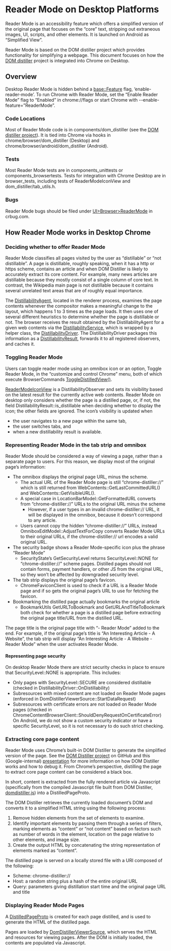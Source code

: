 # Reader Mode on Desktop Platforms
Reader Mode is an accessibility feature which offers a simplified version of the
original page that focuses on the “core” text, stripping out extraneous images,
UI, scripts, and other elements. It is launched on Android as “Simplified View”.

Reader Mode is based on the DOM distiller project which provides functionality
for simplifying a webpage. This document focuses on how the
[DOM distiller](https://chromium.googlesource.com/chromium/dom-distiller)
project is integrated into Chrome on Desktop.

## Overview

Desktop Reader Mode is hidden behind a
[base::Feature](https://source.chromium.org/chromium/chromium/src/+/master:components/dom_distiller/core/dom_distiller_features.cc)
flag, ‘enable-reader-mode’. To run Chrome with Reader Mode, set the “Enable
Reader Mode” flag to “Enabled” in chrome://flags or start Chrome with
--enable-feature=”ReaderMode”.

### Code Locations

Most of Reader Mode code is in components/dom_distiller (see the
[DOM distiller project](https://chromium.googlesource.com/chromium/dom-distiller)).
It is tied into Chrome via hooks in chrome/browser/dom_distiller (Desktop) and
chrome/browser/android/dom_distiller (Android).

### Tests

Most Reader Mode tests are in components_unittests or components_browsertests.
Tests for integration with Chrome Desktop are in browser_tests, including tests
of ReaderModeIconView and dom_distiller/tab_utils.h.

### Bugs

Reader Mode bugs should be filed under
[UI>Browser>ReaderMode](https://bugs.chromium.org/p/chromium/issues/list?q=component:UI%3EBrowser%3EReaderMode)
in crbug.com.

## How Reader Mode works in Desktop Chrome

### Deciding whether to offer Reader Mode

Reader Mode classifies all pages visited by the user as “distillable” or
“not distillable”. A page is distillable, roughly speaking, when it has a
http or https scheme, contains an article and when DOM Distiller is likely to
accurately extract its core content. For example, many news articles are
distillable because they mostly consist of a single column of core text. In
contrast, the Wikipedia main page is not distillable because it contains several
unrelated text areas that are of roughly equal importance.

The [DistillabilityAgent](https://cs.chromium.org/chromium/src/components/dom_distiller/content/renderer/distillability_agent.h),
located in the renderer process, examines the page contents whenever the
compositor makes a meaningful change to the layout, which happens 1 to 3 times
as the page loads. It then uses one of several different heuristics to determine
whether the page is distillable or not. The browser receives the result obtained
by the DistillabilityAgent for a given web contents via the
[DistillabilityService](https://cs.chromium.org/chromium/src/components/dom_distiller/content/common/mojom/distillability_service.mojom),
which is wrapped by a helper class, the
[DistillabilityDriver](https://cs.chromium.org/chromium/src/components/dom_distiller/content/browser/distillability_driver.h).
The DistillabilityDriver packages this information as a
[DistillabilityResult](https://cs.chromium.org/chromium/src/components/dom_distiller/content/browser/distillable_page_utils.h),
forwards it to all registered observers, and caches it.

### Toggling Reader Mode
Users can toggle reader mode using an omnibox icon or an option, Toggle Reader
Mode, in the “customize and control Chrome” menu, both of which execute
BrowserCommands [ToggleDistilledView()](https://source.chromium.org/chromium/chromium/src/+/master:chrome/browser/ui/browser_commands.cc;bpv=1;bpt=1;l=1364?q=browser_commands%20dom_distiller&ss=chromium%2Fchromium%2Fsrc).

[ReaderModeIconView](https://cs.chromium.org/chromium/src/chrome/browser/ui/views/reader_mode/reader_mode_icon_view.h)
is a DistillabilityObserver and sets its visibility based on the latest result
for the currently active web contents. Reader Mode on desktop only considers
whether the page is a distilled page, or, if not, the field
DistillabilityResult::is_distillable when deciding whether to display the icon;
the other fields are ignored. The icon’s visibility is updated when
 * the user navigates to a new page within the same tab,
 * the user switches tabs, and
 * when a new distillability result is available.

### Representing Reader Mode in the tab strip and omnibox
Reader Mode should be considered a way of viewing a page, rather than a separate
page to users. For this reason, we display most of the original page’s
information:

 * The omnibox displays the original page URL, minus the scheme.
    * The actual URL of the Reader Mode page is still “chrome-distiller://”
    which is still returned from WebContents::GetLastCommittedURL() and
    WebContents::GetVisibleURL().
    * A special case in LocationBarModel::GetFormattedURL converts from
    “chrome-distiller://” URLs to the original URL minus the scheme
      * However, if a user types in an invalid chrome-distiller:// URL,
      it will be displayed in the omnibox, because it doesn’t correspond to any
      article.
    * Users cannot copy the hidden “chrome-distiller://” URLs, instead
    OmniboxEditModel::AdjustTextForCopy converts Reader Mode URLs to their
    original URLs, if the chrome-distiller:// url encodes a valid original URL.
 * The security badge shows a Reader Mode-specific icon plus the phrase
 “Reader Mode”
    * SecurityState’s GetSecurityLevel returns SecurityLevel::NONE for
    “chrome-distiller://” scheme pages. Distilled pages should not contain forms,
    payment handlers, or other JS from the original URL, so they won’t be
    affected by downgraded security level.
 * The tab strip displays the original page’s favicon.
    * ChromeFaviconClient is used to check if a URL is a Reader Mode page and
    if so gets the original page’s URL to use for fetching the favicon.
 * Bookmarking the distilled page actually bookmarks the original article
    * BookmarkUtils GetURLToBookmark and GetURLAndTitleToBookmark both check for
    whether a page is a distilled page before extracting the original page
    title/URL from the distilled URL.

The page title is the original page title with “- Reader Mode” added to the end.
For example, if the original page’s title is “An Interesting Article - A
Website”, the tab strip will display “An Interesting Article - A Website -
Reader Mode” when the user activates Reader Mode.

#### Representing page security

On desktop Reader Mode there are strict security checks in place to ensure that
SecurityLevel::NONE is appropriate. This includes:
 * Only pages with SecurityLevel::SECURE are considered distillable (checked in
 DistillabilityDriver::OnDistillability)
 * Subresources with mixed content are not loaded on Reader Mode pages (enforced
 in DomDistillerViewerSource::StartDataRequest)
 * Subresources with certificate errors are not loaded on Reader Mode pages
 (checked in ChromeContentBrowserClient::ShouldDenyRequestOnCertificateError)
On Android, we do not show a custom security indicator or have a specific
SecurityLevel, so it is not necessary to do such strict checking.

### Extracting core page content
Reader Mode uses Chrome’s built-in DOM Distiller to generate the simplified
version of the page. See the
[DOM Distiller project](https://github.com/chromium/dom-distiller) on GitHub and
this (Google-internal) [presentation](https://docs.google.com/presentation/d/1etC7ghAU89ec-UeJQ90q4KbHJHH6owfl7OactTcJvCc/edit#slide=id.p)
for more information on how DOM Distiller works and how to debug it. From
Chrome’s perspective, distilling the page to extract core page content can be
considered a black box.

In short, content is extracted from the fully rendered article via Javascript
(specifically from the compiled Javascript file built from DOM Distiller,
[domdistiller.js](https://source.chromium.org/chromium/chromium/src/+/master:third_party/dom_distiller_js/dist/js/domdistiller.js))
into a DistilledPageProto.

The DOM Distiller retrieves the currently loaded document’s DOM and converts it
to a simplified HTML string using the following process:
 1. Remove hidden elements from the set of elements to examine.
 2. Identify important elements by passing them through a series of filters,
 marking elements as “content” or “not content” based on factors such as number
 of words in the element, location on the page relative to other elements, and
 image size.
 3. Create the output HTML by concatenating the string representation of
 elements marked as “content”.

The distilled page is served on a locally stored file with a URI composed of
the following:
 * Scheme: chrome-distiller://
 * Host: a random string plus a hash of the entire original URL
 * Query: parameters giving distillation start time and the original page URL
 and title

### Displaying Reader Mode Pages

A [DistilledPageProto](https://source.chromium.org/chromium/chromium/src/+/master:components/dom_distiller/core/proto/distilled_page.proto)
is created for each page distilled, and is used to generate the HTML of the
distilled page.

Pages are loaded by
[DomDistillerViewerSource](https://source.chromium.org/chromium/chromium/src/+/master:components/dom_distiller/content/browser/dom_distiller_viewer_source.h),
which serves the HTML and resources for viewing pages. After the DOM is
initially loaded, the contents are populated via Javascript.